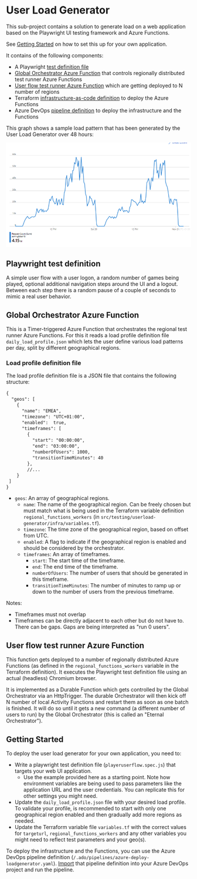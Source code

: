 # User Load Generator

This sub-project contains a solution to generate load on a web application based on the Playwright UI testing framework and Azure Functions.

See [Getting Started](#getting-started) on how to set this up for your own application.

It contains of the following components:

- A Playwright [test definition file](./AzureFunctions/RegionalLoadGenerator/playeruserflow.spec.js)
- [Global Orchestrator Azure Function](./AzureFunctions/GlobalOrchestrator) that controls regionally distributed test runner Azure Functions
- [User flow test runner Azure Function](./AzureFunctions/RegionalLoadGenerator) which are getting deployed to N number of regions
- Terraform [infrastructure-as-code definition](./infra) to deploy the Azure Functions
- Azure DevOps [pipeline definition](/.ado/pipelines/azure-deploy-loadgenerator.yaml) to deploy the infrastructure and the Functions

This graph shows a sample load pattern that has been generated by the User Load Generator over 48 hours:

![user load graph](/docs/media/loadgenerator_loadcurve.png)

## Playwright test definition

A simple user flow with a user logon, a random number of games being played, optional additional navigation steps around the UI and a logout.
Between each step there is a random pause of a couple of seconds to mimic a real user behavior.

## Global Orchestrator Azure Function

This is a Timer-triggered Azure Function that orchestrates the regional test runner Azure Functions.
For this it reads a load profile definition file `daily_load_profile.json` which lets the user define various load patterns per day, split by different geographical regions.

### Load profile definition file

The load profile definition file is a JSON file that contains the following structure:

```
{
  "geos": [
    {
      "name": "EMEA",
      "timezone": "UTC+01:00",
      "enabled":  true,
      "timeframes": [
        {
          "start": "00:00:00",
          "end": "03:00:00",
          "numberOfUsers": 1000,
          "transitionTimeMinutes": 40
        },
        //...
    }
 ]
}
```

- `geos`: An array of geographical regions.
    - `name`: The name of the geographical region. Can be freely chosen but must match what is being used in the Terraform variable definition `regional_functions_workers` (in `src/testing/userload-generator/infra/variables.tf`).
    - `timezone`: The time zone of the geographical region, based on offset from UTC.
    - `enabled`: A flag to indicate if the geographical region is enabled and should be considered by the orchestrator.
    - `timeframes`: An array of timeframes.
        - `start`: The start time of the timeframe.
        - `end`: The end time of the timeframe.
        - `numberOfUsers`: The number of users that should be generated in this timeframe.
        - `transitionTimeMinutes`: The number of minutes to ramp up or down to the number of users from the previous timeframe.

Notes:
- Timeframes must not overlap
- Timeframes can be directly adjacent to each other but do not have to. There can be gaps. Gaps are being interpreted as "run 0 users".


## User flow test runner Azure Function

This function gets deployed to a number of regionally distributed Azure Functions (as defined in the `regional_functions_workers` variable in the Terraform definition). It executes the Playwright test definition file using an actual (headless) Chromium browser.

It is implemented as a Durable Function which gets controlled by the Global Orchestrator via an HttpTrigger. The durable Orchestrator will then kick off N number of local Activity Functions and restart them as soon as one batch is finished. It will do so until it gets a new command (a different number of users to run) by the Global Orchestrator (this is called an "Eternal Orchestrator").

## Getting Started

To deploy the user load generator for your own application, you need to:

- Write a playwright test definition file (`playeruserflow.spec.js`) that targets your web UI application.
  - Use the example provided here as a starting point. Note how environment variables are being used to pass parameters like the application URL and the user credentials. You can replicate this for other settings you might need.
- Update the `daily_load_profile.json` file with your desired load profile. To validate your profile, is recommended to start with only one geographical region enabled and then gradually add more regions as needed.
- Update the Terraform variable file `variables.tf` with the correct values for `targeturl`, `regional_functions_workers` and any other variables you might need to reflect test parameters and your geo(s).

To deploy the infrastructure and the Functions, you can use the Azure DevOps pipeline definition (`/.ado/pipelines/azure-deploy-loadgenerator.yaml`). [Import](https://docs.microsoft.com/azure/devops/pipelines/get-started/clone-import-pipeline) that pipeline definition into your Azure DevOps project and run the pipeline.